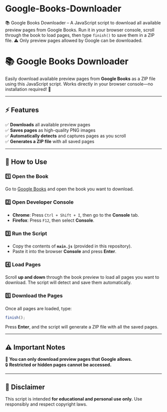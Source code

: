 # Google-Books-Downloader
📚 Google Books Downloader – A JavaScript script to download all available preview pages from Google Books. Run it in your browser console, scroll through the book to load pages, then type `finish()` to save them in a ZIP file. ⚠ Only preview pages allowed by Google can be downloaded.

# 📚 Google Books Downloader  

Easily download available preview pages from **Google Books** as a ZIP file using this JavaScript script. Works directly in your browser console—no installation required! 🚀  

---

## ⚡ Features  
✅ **Downloads** all available preview pages  
✅ **Saves pages** as high-quality PNG images  
✅ **Automatically detects** and captures pages as you scroll  
✅ **Generates a ZIP file** with all saved pages  

---

## 📖 How to Use  

### 1️⃣ Open the Book  
Go to [Google Books](https://books.google.com/) and open the book you want to download.  

### 2️⃣ Open Developer Console  
- **Chrome**: Press `Ctrl + Shift + I`, then go to the **Console** tab.  
- **Firefox**: Press `F12`, then select **Console**.  

### 3️⃣ Run the Script  
- Copy the contents of **`main.js`** (provided in this repository).  
- Paste it into the browser **Console** and press **Enter**.  

### 4️⃣ Load Pages  
Scroll **up and down** through the book preview to load all pages you want to download. The script will detect and save them automatically.  

### 5️⃣ Download the Pages  
Once all pages are loaded, type:  
```js
finish();
```
Press **Enter**, and the script will generate a ZIP file with all the saved pages.  

---

## ⚠ Important Notes  
🚫 **You can only download preview pages that Google allows.**  
🔒 **Restricted or hidden pages cannot be accessed.**  

---

## 📜 Disclaimer  
This script is intended **for educational and personal use only.** Use responsibly and respect copyright laws.  
